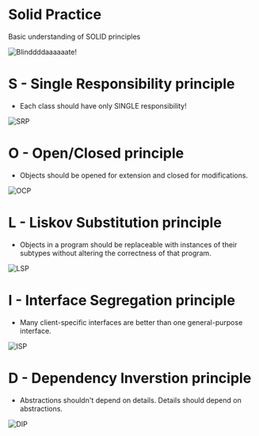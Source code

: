 # Solid Practice
Basic understanding of SOLID principles

![Blinddddaaaaaate!](http://i.imgur.com/JiToIcG.jpg)

# S - Single Responsibility principle
- Each class should have only SINGLE responsibility!

![SRP](https://i2.wp.com/blogs.innovationm.com/wp-content/uploads/2017/11/SingleResponsibilityPrinciple-e1509702309915.jpg?fit=624%2C499)

# O - Open/Closed principle
- Objects should be opened for extension and closed for modifications.

![OCP](https://www.tomdalling.com/images/posts/ocp.jpg)

# L - Liskov Substitution principle
- Objects in a program should be replaceable with instances of their subtypes without altering the correctness of that program.

![LSP](https://www.tomdalling.com/images/posts/lsp.jpg)

# I - Interface Segregation principle
- Many client-specific interfaces are better than one general-purpose interface.

![ISP](https://i0.wp.com/blogs.innovationm.com/wp-content/uploads/2017/11/InterfaceSegregationPrinciple.jpg?fit=624%2C499)

# D - Dependency Inverstion principle
- Abstractions shouldn't depend on details. Details should depend on abstractions.

![DIP](https://exceptionnotfound.net/content/images/2015/03/dependencyinversionprinciple.jpg)
